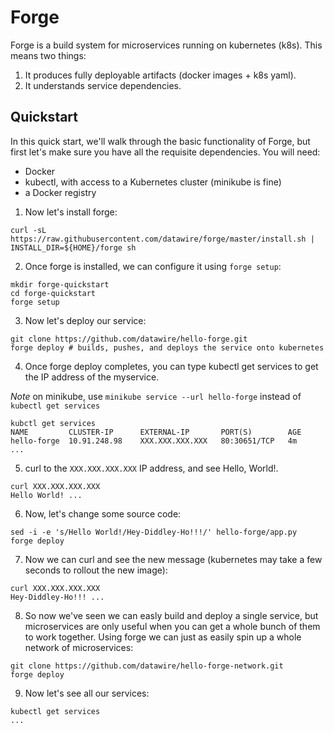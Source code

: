 # Forge

Forge is a build system for microservices running on kubernetes
(k8s). This means two things:

1. It produces fully deployable artifacts (docker images + k8s yaml).
2. It understands service dependencies.

## Quickstart

In this quick start, we'll walk through the basic functionality of
Forge, but first let's make sure you have all the requisite
dependencies. You will need:

* Docker
* kubectl, with access to a Kubernetes cluster (minikube is fine)
* a Docker registry

1. Now let's install forge:

```
curl -sL https://raw.githubusercontent.com/datawire/forge/master/install.sh | INSTALL_DIR=${HOME}/forge sh
```

2. Once forge is installed, we can configure it using `forge setup`:

```
mkdir forge-quickstart
cd forge-quickstart
forge setup
```

3. Now let's deploy our service:

```
git clone https://github.com/datawire/hello-forge.git
forge deploy # builds, pushes, and deploys the service onto kubernetes
```

4. Once forge deploy completes, you can type kubectl get services to
   get the IP address of the myservice.

*Note* on minikube, use `minikube service --url hello-forge` instead
       of `kubectl get services`

```
kubctl get services
NAME         CLUSTER-IP      EXTERNAL-IP       PORT(S)        AGE
hello-forge  10.91.248.98    XXX.XXX.XXX.XXX   80:30651/TCP   4m
...
```

5. curl to the `XXX.XXX.XXX.XXX` IP address, and see Hello, World!.


```
curl XXX.XXX.XXX.XXX
Hello World! ...
```

6. Now, let's change some source code:

```
sed -i -e 's/Hello World!/Hey-Diddley-Ho!!!/' hello-forge/app.py
forge deploy
```

7. Now we can curl and see the new message (kubernetes may take a few
   seconds to rollout the new image):

```
curl XXX.XXX.XXX.XXX
Hey-Diddley-Ho!!! ...
```

8. So now we've seen we can easly build and deploy a single service,
   but microservices are only useful when you can get a whole bunch of
   them to work together. Using forge we can just as easily spin up a
   whole network of microservices:

```
git clone https://github.com/datawire/hello-forge-network.git
forge deploy
```

9. Now let's see all our services:

```
kubectl get services
...
```
